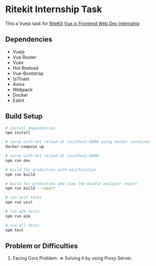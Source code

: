 # Ritekit Internship Task
This a Vuejs task for [RiteKit](https://ritekit.com/) [Vue.js Frontend Web Dev Internship](https://angel.co/ritekit/jobs/354040-vue-js-frontend-web-dev-internship)


## Dependencies
* Vuejs
* Vue Router
* Vuex
* Hot Reaload
* Vue-Bootstrap
* IziToast
* Axios
* Webpack
* Docker
* Eslint


## Build Setup

``` bash
# install dependencies
npm install

# serve with hot reload at localhost:8080 using docker container
docker-compose up

# serve with hot reload at localhost:8080
npm run dev

# build for production with minification
npm run build

# build for production and view the bundle analyzer report
npm run build --report

# run unit tests
npm run unit

# run e2e tests
npm run e2e

# run all tests
npm test
```

## Problem or Difficulties
1. Facing Cors Problem.
=> Solving it by using Proxy Server.
